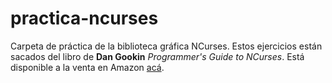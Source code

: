 # practica-ncurses
Carpeta de práctica de la biblioteca gráfica NCurses.
Estos ejercicios están sacados del libro de **Dan Gookin** *Programmer's Guide to NCurses*. Está disponible a la venta en Amazon [acá][link].

[link]: https://www.amazon.com/-/es/Dan-Gookin/dp/0470107596
